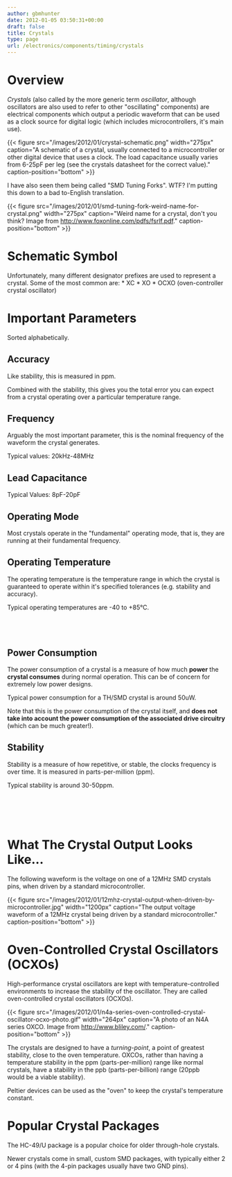 ```yaml
---
author: gbmhunter
date: 2012-01-05 03:50:31+00:00
draft: false
title: Crystals
type: page
url: /electronics/components/timing/crystals
---
```


# Overview

_Crystals_ (also called by the more generic term _oscillator_, although oscillators are also used to refer to other "oscillating" components) are electrical components which output a periodic waveform that can be used as a clock source for digital logic (which includes microcontrollers, it's main use).

{{< figure src="/images/2012/01/crystal-schematic.png" width="275px" caption="A schematic of a crystal, usually connected to a microcontroller or other digital device that uses a clock. The load capacitance usually varies from 6-25pF per leg (see the crystals datasheet for the correct value)." caption-position="bottom" >}}

I have also seen them being called "SMD Tuning Forks". WTF? I'm putting this down to a bad to-English translation.

{{< figure src="/images/2012/01/smd-tuning-fork-weird-name-for-crystal.png" width="275px" caption="Weird name for a crystal, don't you think? Image from http://www.foxonline.com/pdfs/fsrlf.pdf." caption-position="bottom" >}}

# Schematic Symbol

Unfortunately, many different designator prefixes are used to represent a crystal. Some of the most common are:  * XC  * XO  * OCXO (oven-controller crystal oscillator)

# Important Parameters

Sorted alphabetically.

## Accuracy

Like stability, this is measured in ppm.

Combined with the stability, this gives you the total error you can expect from a crystal operating over a particular temperature range.

## Frequency

Arguably the most important parameter, this is the nominal frequency of the waveform the crystal generates.

Typical values: 20kHz-48MHz

## Lead Capacitance

Typical Values: 8pF-20pF

## Operating Mode

Most crystals operate in the "fundamental" operating mode, that is, they are running at their fundamental frequency.

## Operating Temperature

The operating temperature is the temperature range in which the crystal is guaranteed to operate within it's specified tolerances (e.g. stability and accuracy).

Typical operating temperatures are -40 to +85°C.

##  

## Power Consumption

The power consumption of a crystal is a measure of how much **power** the **crystal consumes** during normal operation. This can be of concern for extremely low power designs.

Typical power consumption for a TH/SMD crystal is around 50uW.

Note that this is the power consumption of the crystal itself, and **does not take into account the power consumption of the associated drive circuitry** (which can be much greater!).

## Stability

Stability is a measure of how repetitive, or stable, the clocks frequency is over time. It is measured in parts-per-million (ppm).

Typical stability is around 30-50ppm.

#  

# What The Crystal Output Looks Like...

The following waveform is the voltage on one of a 12MHz SMD crystals pins, when driven by a standard microcontroller.

{{< figure src="/images/2012/01/12mhz-crystal-output-when-driven-by-microcontroller.jpg" width="1200px" caption="The output voltage waveform of a 12MHz crystal being driven by a standard microcontroller." caption-position="bottom" >}}

# Oven-Controlled Crystal Oscillators (OCXOs)

High-performance crystal oscillators are kept with temperature-controlled environments to increase the stability of the oscillator. They are called oven-controlled crystal oscillators (OCXOs).

{{< figure src="/images/2012/01/n4a-series-oven-controlled-crystal-oscillator-ocxo-photo.gif" width="264px" caption="A photo of an N4A series OXCO. Image from http://www.bliley.com/." caption-position="bottom" >}}

The crystals are designed to have a _turning-point_, a point of greatest stability, close to the oven temperature. OXCOs, rather than having a temperature stability in the ppm (parts-per-million) range like normal crystals, have a stability in the ppb (parts-per-billion) range (20ppb would be a viable stability).

Peltier devices can be used as the "oven" to keep the crystal's temperature constant.

# Popular Crystal Packages

The HC-49/U package is a popular choice for older through-hole crystals.

Newer crystals come in small, custom SMD packages, with typically either 2 or 4 pins (with the 4-pin packages usually have two GND pins).
